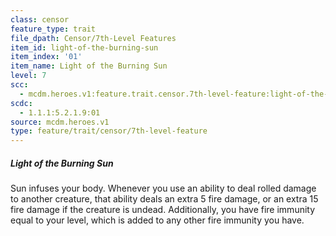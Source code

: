 ```yaml
---
class: censor
feature_type: trait
file_dpath: Censor/7th-Level Features
item_id: light-of-the-burning-sun
item_index: '01'
item_name: Light of the Burning Sun
level: 7
scc:
  - mcdm.heroes.v1:feature.trait.censor.7th-level-feature:light-of-the-burning-sun
scdc:
  - 1.1.1:5.2.1.9:01
source: mcdm.heroes.v1
type: feature/trait/censor/7th-level-feature
---
```


##### Light of the Burning Sun

Sun infuses your body. Whenever you use an ability to deal rolled damage to another creature, that ability deals an extra 5 fire damage, or an extra 15 fire damage if the creature is undead. Additionally, you have fire immunity equal to your level, which is added to any other fire immunity you have.
